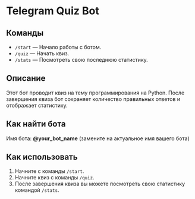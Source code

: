 # Telegram Quiz Bot

## Команды

- `/start` — Начало работы с ботом.
- `/quiz` — Начать квиз.
- `/stats` — Посмотреть свою последнюю статистику.

## Описание

Этот бот проводит квиз на тему программирования на Python. После завершения квиза бот сохраняет количество правильных ответов и отображает статистику.

## Как найти бота

Имя бота: **@your_bot_name** (замените на актуальное имя вашего бота)

## Как использовать

1. Начните с команды `/start`.
2. Начните квиз с команды `/quiz`.
3. После завершения квиза вы можете посмотреть свою статистику командой `/stats`.
